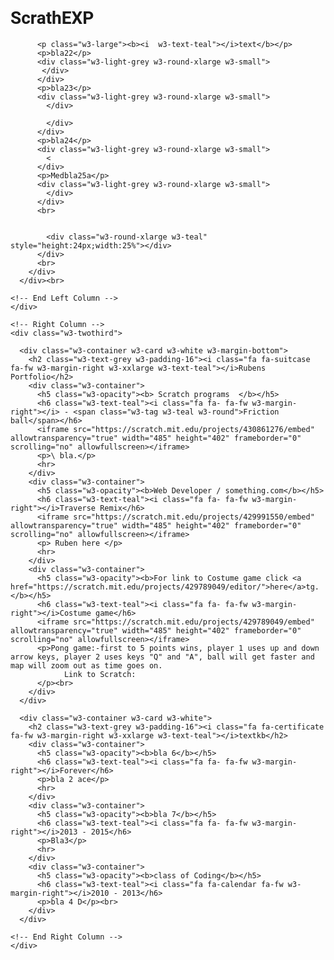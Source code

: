﻿# ScrathEXP

<!DOCTYPE html>

<html>
<body>





<html>
<title>W3.CSS Template</title>
<meta charset="UTF-8">
<meta name="viewport" content="width=device-width, initial-scale=1">
<link rel="stylesheet" href="https://www.w3schools.com/w3css/4/w3.css">
<link rel='stylesheet' href='https://fonts.googleapis.com/css?family=Roboto'>
<link rel="stylesheet" href="https://cdnjs.cloudflare.com/ajax/libs/font-awesome/4.7.0/css/font-awesome.min.css">
<style>
html,body,h1,h2,h3,h4,h5,h6 {font-family: "Roboto", sans-serif}
</style>
<body class="w3-light-grey">

 </body>
</html>


<div class="mx_auto" 

          <p class="w3-large"><b><i  w3-text-teal"></i>text</b></p>
          <p>bla22</p>
          <div class="w3-light-grey w3-round-xlarge w3-small">
           </div>
          </div>
          <p>bla23</p>
          <div class="w3-light-grey w3-round-xlarge w3-small">
            </div>
             
            </div>
          </div>
          <p>bla24</p>
          <div class="w3-light-grey w3-round-xlarge w3-small">
            <
          </div>
          <p>Medbla25a</p>
          <div class="w3-light-grey w3-round-xlarge w3-small">
            </div>
          </div>
          <br>

         
            <div class="w3-round-xlarge w3-teal" style="height:24px;width:25%"></div>
          </div>
          <br>
        </div>
      </div><br>

    <!-- End Left Column -->
    </div>

    <!-- Right Column -->
    <div class="w3-twothird">
    
      <div class="w3-container w3-card w3-white w3-margin-bottom">
        <h2 class="w3-text-grey w3-padding-16"><i class="fa fa-suitcase fa-fw w3-margin-right w3-xxlarge w3-text-teal"></i>Rubens Portfolio</h2>
        <div class="w3-container">
          <h5 class="w3-opacity"><b> Scratch programs  </b></h5>
          <h6 class="w3-text-teal"><i class="fa fa- fa-fw w3-margin-right"></i> - <span class="w3-tag w3-teal w3-round">Friction ball</span></h6>
          <iframe src="https://scratch.mit.edu/projects/430861276/embed" allowtransparency="true" width="485" height="402" frameborder="0" scrolling="no" allowfullscreen></iframe>
          <p>\ bla.</p>
          <hr>
        </div>
        <div class="w3-container">
          <h5 class="w3-opacity"><b>Web Developer / something.com</b></h5>
          <h6 class="w3-text-teal"><i class="fa fa- fa-fw w3-margin-right"></i>Traverse Remix</h6>
          <iframe src="https://scratch.mit.edu/projects/429991550/embed" allowtransparency="true" width="485" height="402" frameborder="0" scrolling="no" allowfullscreen></iframe>
          <p> Ruben here </p>
          <hr>
        </div>
        <div class="w3-container">
          <h5 class="w3-opacity"><b>For link to Costume game click <a href="https://scratch.mit.edu/projects/429789049/editor/">here</a>tg.</b></h5>
          <h6 class="w3-text-teal"><i class="fa fa- fa-fw w3-margin-right"></i>Costume game</h6>
          <iframe src="https://scratch.mit.edu/projects/429789049/embed" allowtransparency="true" width="485" height="402" frameborder="0" scrolling="no" allowfullscreen></iframe>
          <p>Pong game:-first to 5 points wins, player 1 uses up and down arrow keys, player 2 uses keys "Q" and "A", ball will get faster and map will zoom out as time goes on.
                Link to Scratch: 
          </p><br>
        </div>
      </div>

      <div class="w3-container w3-card w3-white">
        <h2 class="w3-text-grey w3-padding-16"><i class="fa fa-certificate fa-fw w3-margin-right w3-xxlarge w3-text-teal"></i>textkb</h2>
        <div class="w3-container">
          <h5 class="w3-opacity"><b>bla 6</b></h5>
          <h6 class="w3-text-teal"><i class="fa fa- fa-fw w3-margin-right"></i>Forever</h6>
          <p>bla 2 ace</p>
          <hr>
        </div>
        <div class="w3-container">
          <h5 class="w3-opacity"><b>bla 7</b></h5>
          <h6 class="w3-text-teal"><i class="fa fa- fa-fw w3-margin-right"></i>2013 - 2015</h6>
          <p>Bla3</p>
          <hr>
        </div>
        <div class="w3-container">
          <h5 class="w3-opacity"><b>class of Coding</b></h5>
          <h6 class="w3-text-teal"><i class="fa fa-calendar fa-fw w3-margin-right"></i>2010 - 2013</h6>
          <p>bla 4 D</p><br>
        </div>
      </div>

    <!-- End Right Column -->
    </div>
    
  <!-- End Grid -->
  </div>
  
  <!-- End Page Container -->
</div>
